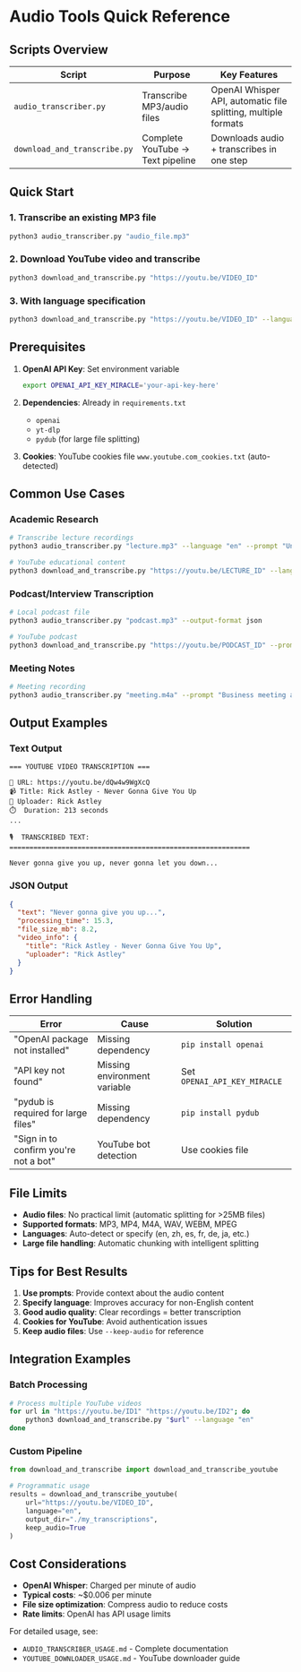 # Audio Tools Quick Reference

## Scripts Overview

| Script                       | Purpose                          | Key Features                                                   |
| ---------------------------- | -------------------------------- | -------------------------------------------------------------- |
| `audio_transcriber.py`       | Transcribe MP3/audio files       | OpenAI Whisper API, automatic file splitting, multiple formats |
| `download_and_transcribe.py` | Complete YouTube → Text pipeline | Downloads audio + transcribes in one step                      |

## Quick Start

### 1. Transcribe an existing MP3 file

```bash
python3 audio_transcriber.py "audio_file.mp3"
```

### 2. Download YouTube video and transcribe

```bash
python3 download_and_transcribe.py "https://youtu.be/VIDEO_ID"
```

### 3. With language specification

```bash
python3 download_and_transcribe.py "https://youtu.be/VIDEO_ID" --language "en"
```

## Prerequisites

1. **OpenAI API Key**: Set environment variable

   ```bash
   export OPENAI_API_KEY_MIRACLE='your-api-key-here'
   ```

2. **Dependencies**: Already in `requirements.txt`

   - `openai`
   - `yt-dlp`
   - `pydub` (for large file splitting)

3. **Cookies**: YouTube cookies file `www.youtube.com_cookies.txt` (auto-detected)

## Common Use Cases

### Academic Research

```bash
# Transcribe lecture recordings
python3 audio_transcriber.py "lecture.mp3" --language "en" --prompt "University lecture on machine learning"

# YouTube educational content
python3 download_and_transcribe.py "https://youtu.be/LECTURE_ID" --language "en" --keep-audio
```

### Podcast/Interview Transcription

```bash
# Local podcast file
python3 audio_transcriber.py "podcast.mp3" --output-format json

# YouTube podcast
python3 download_and_transcribe.py "https://youtu.be/PODCAST_ID" --prompt "Technology podcast interview"
```

### Meeting Notes

```bash
# Meeting recording
python3 audio_transcriber.py "meeting.m4a" --prompt "Business meeting about project planning"
```

## Output Examples

### Text Output

```
=== YOUTUBE VIDEO TRANSCRIPTION ===

🔗 URL: https://youtu.be/dQw4w9WgXcQ
📹 Title: Rick Astley - Never Gonna Give You Up
👤 Uploader: Rick Astley
⏱️  Duration: 213 seconds
...

🎙️  TRANSCRIBED TEXT:
============================================================

Never gonna give you up, never gonna let you down...
```

### JSON Output

```json
{
  "text": "Never gonna give you up...",
  "processing_time": 15.3,
  "file_size_mb": 8.2,
  "video_info": {
    "title": "Rick Astley - Never Gonna Give You Up",
    "uploader": "Rick Astley"
  }
}
```

## Error Handling

| Error                                 | Cause                        | Solution                     |
| ------------------------------------- | ---------------------------- | ---------------------------- |
| "OpenAI package not installed"        | Missing dependency           | `pip install openai`         |
| "API key not found"                   | Missing environment variable | Set `OPENAI_API_KEY_MIRACLE` |
| "pydub is required for large files"   | Missing dependency           | `pip install pydub`          |
| "Sign in to confirm you're not a bot" | YouTube bot detection        | Use cookies file             |

## File Limits

- **Audio files**: No practical limit (automatic splitting for >25MB files)
- **Supported formats**: MP3, MP4, M4A, WAV, WEBM, MPEG
- **Languages**: Auto-detect or specify (en, zh, es, fr, de, ja, etc.)
- **Large file handling**: Automatic chunking with intelligent splitting

## Tips for Best Results

1. **Use prompts**: Provide context about the audio content
2. **Specify language**: Improves accuracy for non-English content
3. **Good audio quality**: Clear recordings = better transcription
4. **Cookies for YouTube**: Avoid authentication issues
5. **Keep audio files**: Use `--keep-audio` for reference

## Integration Examples

### Batch Processing

```bash
# Process multiple YouTube videos
for url in "https://youtu.be/ID1" "https://youtu.be/ID2"; do
    python3 download_and_transcribe.py "$url" --language "en"
done
```

### Custom Pipeline

```python
from download_and_transcribe import download_and_transcribe_youtube

# Programmatic usage
results = download_and_transcribe_youtube(
    url="https://youtu.be/VIDEO_ID",
    language="en",
    output_dir="./my_transcriptions",
    keep_audio=True
)
```

## Cost Considerations

- **OpenAI Whisper**: Charged per minute of audio
- **Typical costs**: ~$0.006 per minute
- **File size optimization**: Compress audio to reduce costs
- **Rate limits**: OpenAI has API usage limits

For detailed usage, see:

- `AUDIO_TRANSCRIBER_USAGE.md` - Complete documentation
- `YOUTUBE_DOWNLOADER_USAGE.md` - YouTube downloader guide
